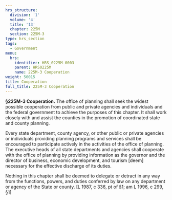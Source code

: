 ```yaml
---
hrs_structure:
  division: '1'
  volume: '4'
  title: '13'
  chapter: 225M
  section: 225M-3
type: hrs_section
tags:
  - Government
menu:
  hrs:
    identifier: HRS_0225M-0003
    parent: HRS0225M
    name: 225M-3 Cooperation
weight: 50015
title: Cooperation
full_title: 225M-3 Cooperation
---
```

**§225M-3 Cooperation.** The office of planning shall seek the widest possible cooperation from public and private agencies and individuals and the federal government to achieve the purposes of this chapter. It shall work closely with and assist the counties in the promotion of coordinated state and county planning.

Every state department, county agency, or other public or private agencies or individuals providing planning programs and services shall be encouraged to participate actively in the activities of the office of planning. The executive heads of all state departments and agencies shall cooperate with the office of planning by providing information as the governor and the director of business, economic development, and tourism [deem] necessary for the effective discharge of its duties.

Nothing in this chapter shall be deemed to delegate or detract in any way from the functions, powers, and duties conferred by law on any department or agency of the State or county. [L 1987, c 336, pt of §1; am L 1996, c 299, §1]